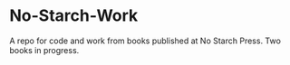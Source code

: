 # No-Starch-Work

A repo for code and work from books published at No Starch Press. Two books in progress.
